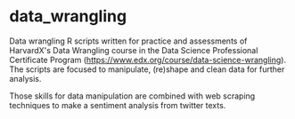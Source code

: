 # data_wrangling

Data wrangling R scripts written for practice and assessments of HarvardX's Data Wrangling course in the Data Science Professional Certificate Program (https://www.edx.org/course/data-science-wrangling). The scripts are focused to manipulate, (re)shape and clean data for further analysis. 

Those skills for data manipulation are combined with web scraping techniques to make a sentiment analysis from twitter texts.
